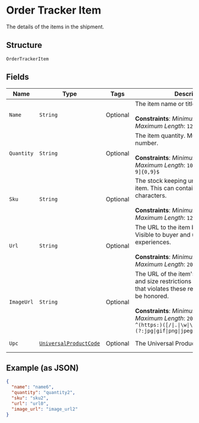 
# Order Tracker Item

The details of the items in the shipment.

## Structure

`OrderTrackerItem`

## Fields

| Name | Type | Tags | Description | Getter | Setter |
|  --- | --- | --- | --- | --- | --- |
| `Name` | `String` | Optional | The item name or title.<br><br>**Constraints**: *Minimum Length*: `1`, *Maximum Length*: `127` | String getName() | setName(String name) |
| `Quantity` | `String` | Optional | The item quantity. Must be a whole number.<br><br>**Constraints**: *Minimum Length*: `1`, *Maximum Length*: `10`, *Pattern*: `^[1-9][0-9]{0,9}$` | String getQuantity() | setQuantity(String quantity) |
| `Sku` | `String` | Optional | The stock keeping unit (SKU) for the item. This can contain unicode characters.<br><br>**Constraints**: *Minimum Length*: `1`, *Maximum Length*: `127` | String getSku() | setSku(String sku) |
| `Url` | `String` | Optional | The URL to the item being purchased. Visible to buyer and used in buyer experiences.<br><br>**Constraints**: *Minimum Length*: `1`, *Maximum Length*: `2048` | String getUrl() | setUrl(String url) |
| `ImageUrl` | `String` | Optional | The URL of the item's image. File type and size restrictions apply. An image that violates these restrictions will not be honored.<br><br>**Constraints**: *Minimum Length*: `1`, *Maximum Length*: `2048`, *Pattern*: `^(https:)([/\|.\|\w\|\s\|-])*\.(?:jpg\|gif\|png\|jpeg\|JPG\|GIF\|PNG\|JPEG)` | String getImageUrl() | setImageUrl(String imageUrl) |
| `Upc` | [`UniversalProductCode`](../../doc/models/universal-product-code.md) | Optional | The Universal Product Code of the item. | UniversalProductCode getUpc() | setUpc(UniversalProductCode upc) |

## Example (as JSON)

```json
{
  "name": "name6",
  "quantity": "quantity2",
  "sku": "sku2",
  "url": "url0",
  "image_url": "image_url2"
}
```

